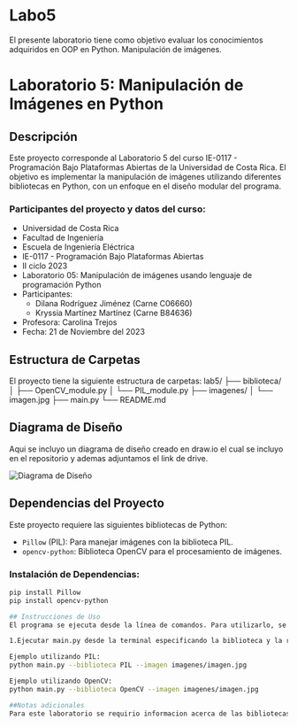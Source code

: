 # Labo5
El presente laboratorio tiene como objetivo evaluar los conocimientos adquiridos en OOP en Python. Manipulación de imágenes.

# Laboratorio 5: Manipulación de Imágenes en Python

## Descripción
Este proyecto corresponde al Laboratorio 5 del curso IE-0117 - Programación Bajo Plataformas Abiertas de la Universidad de Costa Rica. El objetivo es implementar la manipulación de imágenes utilizando diferentes bibliotecas en Python, con un enfoque en el diseño modular del programa.

### Participantes del proyecto y datos del curso:
- Universidad de Costa Rica
- Facultad de Ingeniería
- Escuela de Ingeniería Eléctrica
- IE-0117 - Programación Bajo Plataformas Abiertas
- II ciclo 2023
- Laboratorio 05: Manipulación de imágenes usando lenguaje de programación Python
- Participantes:
  - Dilana Rodríguez Jiménez (Carne C06660)
  - Kryssia Martínez Martínez (Carne B84636)
- Profesora: Carolina Trejos
- Fecha: 21 de Noviembre del 2023

## Estructura de Carpetas
El proyecto tiene la siguiente estructura de carpetas:
lab5/
├── biblioteca/
│ ├── OpenCV_module.py
│ └── PIL_module.py
├── imagenes/
│ └── imagen.jpg
├── main.py
└── README.md

## Diagrama de Diseño
Aqui se incluyo un diagrama de diseño creado en draw.io el cual se incluyo en el repositorio y ademas adjuntamos el link de drive. 

![Diagrama de Diseño](https://drive.google.com/file/d/1v9nACPrvrM_7R6o6JTYocS426lbZ6m5O/view?usp=sharing)


## Dependencias del Proyecto
Este proyecto requiere las siguientes bibliotecas de Python:
- `Pillow` (PIL): Para manejar imágenes con la biblioteca PIL.
- `opencv-python`: Biblioteca OpenCV para el procesamiento de imágenes.

### Instalación de Dependencias:
```bash
pip install Pillow
pip install opencv-python

## Instrucciones de Uso
El programa se ejecuta desde la línea de comandos. Para utilizarlo, se siguen los siguientes pasos:

1.Ejecutar main.py desde la terminal especificando la biblioteca y la ruta de la imagen a procesar.

Ejemplo utilizando PIL:
python main.py --biblioteca PIL --imagen imagenes/imagen.jpg

Ejemplo utilizando OpenCV:
python main.py --biblioteca OpenCV --imagen imagenes/imagen.jpg

##Notas adicionales
Para este laboratorio se requirio informacion acerca de las bibliotecas a utilizar, adicional a eso se agrego una estructura modular que funciona de manera ordenada, se probo el programa en la maquina virtual y en VSCODE por lo cual funciona con la imagen guardada en la carpeta de imagenes segun lo esperado. 


